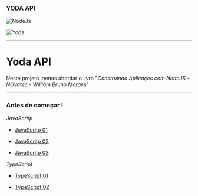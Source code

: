 ### **YODA API**
![NodeJs](https://cdn.pixabay.com/photo/2015/04/23/17/41/node-js-736399_960_720.png)

![Yoda](https://i.ytimg.com/vi/U5B71d1OR_M/maxresdefault.jpg)

---
# Yoda API
Neste projeto iremos abordar o livro "*Construindo Aplicaçes com NodeJS - NOvatec - William Bruno Moraes*"

---

### Antes de começar !

*JavaScritp*

 - [JavaScritp 01](https://cursos.alura.com.br/course/javascript-es6-orientacao-a-objetos-parte-1)

 - [JavaScritp 02](https://cursos.alura.com.br/course/javascript-es6-orientacao-a-objetos-parte-2)

 - [JavaScritp 03](https://cursos.alura.com.br/course/javascript-es6-orientacao-a-objetos-parte-3)


*TypeScript*

 - [TypeScript 01](https://cursos.alura.com.br/course/typescript-parte1)

 - [TypeScript 02](https://cursos.alura.com.br/course/typescript-parte2)
 
 
